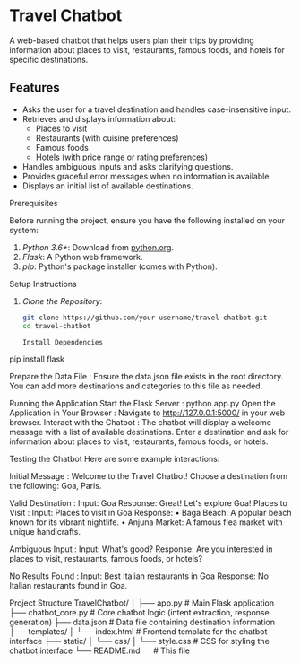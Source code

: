 # Travel Chatbot
A web-based chatbot that helps users plan their trips by providing information about places to visit, restaurants, famous foods, and hotels for specific destinations.
## Features

- Asks the user for a travel destination and handles case-insensitive input.
- Retrieves and displays information about:
  - Places to visit
  - Restaurants (with cuisine preferences)
  - Famous foods
  - Hotels (with price range or rating preferences)
- Handles ambiguous inputs and asks clarifying questions.
- Provides graceful error messages when no information is available.
- Displays an initial list of available destinations.

 Prerequisites

Before running the project, ensure you have the following installed on your system:

1. *Python 3.6+*: Download from [python.org](https://www.python.org/downloads/).
2. *Flask*: A Python web framework.
3. *pip*: Python's package installer (comes with Python).

Setup Instructions

1. *Clone the Repository*:
   ```bash
   git clone https://github.com/your-username/travel-chatbot.git
   cd travel-chatbot

   Install Dependencies
pip install flask

Prepare the Data File :
Ensure the data.json file exists in the root directory.
You can add more destinations and categories to this file as needed.

Running the Application
Start the Flask Server :
python app.py
Open the Application in Your Browser :
Navigate to http://127.0.0.1:5000/ in your web browser.
Interact with the Chatbot :
The chatbot will display a welcome message with a list of available destinations.
Enter a destination and ask for information about places to visit, restaurants, famous foods, or hotels.

Testing the Chatbot
Here are some example interactions:

Initial Message :
Welcome to the Travel Chatbot! Choose a destination from the following: Goa, Paris.

Valid Destination :
Input: Goa
Response: Great! Let's explore Goa!
Places to Visit :
Input: Places to visit in Goa
Response:
• Baga Beach: A popular beach known for its vibrant nightlife.
• Anjuna Market: A famous flea market with unique handicrafts.

Ambiguous Input :
Input: What's good?
Response: Are you interested in places to visit, restaurants, famous foods, or hotels?

No Results Found :
Input: Best Italian restaurants in Goa
Response: No Italian restaurants found in Goa.

Project Structure
TravelChatbot/
│
├── app.py                # Main Flask application
├── chatbot_core.py       # Core chatbot logic (intent extraction, response generation)
├── data.json             # Data file containing destination information
├── templates/
│   └── index.html        # Frontend template for the chatbot interface
├── static/
│   └── css/
│       └── style.css     # CSS for styling the chatbot interface
└── README.md             # This file
